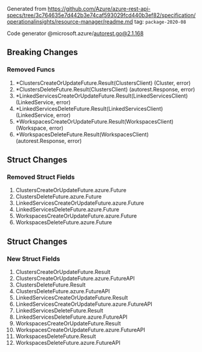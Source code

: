 Generated from https://github.com/Azure/azure-rest-api-specs/tree/3c764635e7d442b3e74caf593029fcd440b3ef82/specification/operationalinsights/resource-manager/readme.md tag: `package-2020-08`

Code generator @microsoft.azure/autorest.go@2.1.168

## Breaking Changes

### Removed Funcs

1. *ClustersCreateOrUpdateFuture.Result(ClustersClient) (Cluster, error)
1. *ClustersDeleteFuture.Result(ClustersClient) (autorest.Response, error)
1. *LinkedServicesCreateOrUpdateFuture.Result(LinkedServicesClient) (LinkedService, error)
1. *LinkedServicesDeleteFuture.Result(LinkedServicesClient) (LinkedService, error)
1. *WorkspacesCreateOrUpdateFuture.Result(WorkspacesClient) (Workspace, error)
1. *WorkspacesDeleteFuture.Result(WorkspacesClient) (autorest.Response, error)

## Struct Changes

### Removed Struct Fields

1. ClustersCreateOrUpdateFuture.azure.Future
1. ClustersDeleteFuture.azure.Future
1. LinkedServicesCreateOrUpdateFuture.azure.Future
1. LinkedServicesDeleteFuture.azure.Future
1. WorkspacesCreateOrUpdateFuture.azure.Future
1. WorkspacesDeleteFuture.azure.Future

## Struct Changes

### New Struct Fields

1. ClustersCreateOrUpdateFuture.Result
1. ClustersCreateOrUpdateFuture.azure.FutureAPI
1. ClustersDeleteFuture.Result
1. ClustersDeleteFuture.azure.FutureAPI
1. LinkedServicesCreateOrUpdateFuture.Result
1. LinkedServicesCreateOrUpdateFuture.azure.FutureAPI
1. LinkedServicesDeleteFuture.Result
1. LinkedServicesDeleteFuture.azure.FutureAPI
1. WorkspacesCreateOrUpdateFuture.Result
1. WorkspacesCreateOrUpdateFuture.azure.FutureAPI
1. WorkspacesDeleteFuture.Result
1. WorkspacesDeleteFuture.azure.FutureAPI

